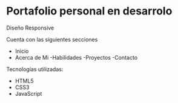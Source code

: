 # Portafolio personal en desarrolo

Diseño Responsive

Cuenta con las siguientes secciones
- Inicio
- Acerca de Mi
 -Habilidades
 -Proyectos
 -Contacto

Tecnologías utilizadas:
 - HTML5
 - CSS3
 - JavaScript